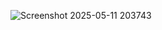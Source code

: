 ![Screenshot 2025-05-11 203743](https://github.com/user-attachments/assets/96a3e1ff-ce06-477e-be8c-a11e9996422f)
